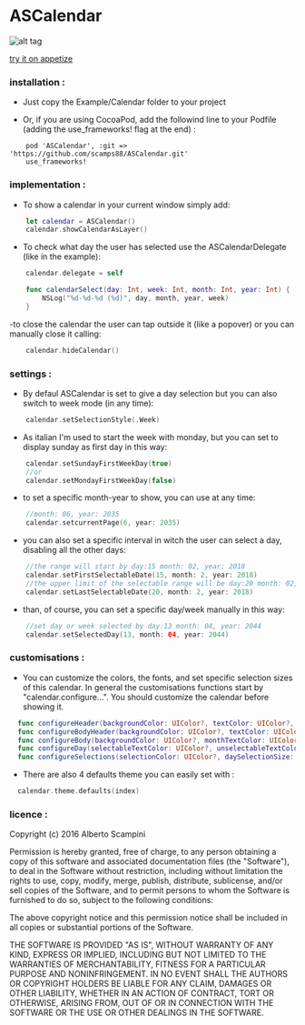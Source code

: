 # ASCalendar
![alt tag](https://github.com/scamps88/ASCalendar/blob/master/Documentations/header.png)

[try it on appetize](https://appetize.io/app/tqm3jf79u3m0apxujq46gm2rgm?device=iphone6s&scale=75&orientation=portrait&osVersion=9.3)
### installation :

- Just copy the Example/Calendar folder to your project

- Or, if you are using CocoaPod, add the followind line to your Podfile (adding the use_frameworks! flag at the end) :
```script
    pod 'ASCalendar', :git => 'https://github.com/scamps88/ASCalendar.git'
    use_frameworks!
```
    
### implementation :
- To show a calendar in your current window simply add:
```swift
    let calendar = ASCalendar()
    calendar.showCalendarAsLayer()
```
- To check what day the user has selected use the ASCalendarDelegate (like in the example):
```swift
    calendar.delegate = self
```
```swift
    func calendarSelect(day: Int, week: Int, month: Int, year: Int) {
        NSLog("%d-%d-%d (%d)", day, month, year, week)
    }
```
-to close the calendar the user can tap outside it (like a popover) or you can manually close it calling:
```swift
    calendar.hideCalendar()
```
### settings :
- By defaul ASCalendar is set to give a day selection but you can also switch to week mode (in any time):
```swift
    calendar.setSelectionStyle(.Week)
```
- As italian I'm used to start the week with monday, but you can set to display sunday as first day in this way:
```swift
    calendar.setSundayFirstWeekDay(true)
    //or
    calendar.setMondayFirstWeekDay(false)
```
- to set a specific month-year to show, you can use at any time:
```swift
    //month: 06, year: 2035
    calendar.setcurrentPage(6, year: 2035)
```
- you can also set a specific interval in witch the user can select a day, disabling all the other days:
```swift
    //the range will start by day:15 month: 02, year: 2018
    calendar.setFirstSelectableDate(15, month: 2, year: 2018)
    //the upper limit of the selectable range will be day:20 month: 02, year: 2018
    calendar.setLastSelectableDate(20, month: 2, year: 2018)
```
- than, of course, you can set a specific day/week manually in this way:
```swift
    //set day or week selected by day:13 month: 04, year: 2044
    calendar.setSelectedDay(13, month: 04, year: 2044)
```
### customisations :
- You can customize the colors, the fonts, and set specific selection sizes of this calendar. In general the customisations functions start by "calendar.configure...". You should customize the calendar before showing it.

```swift
  func configureHeader(backgroundColor: UIColor?, textColor: UIColor?, textFont : UIFont?, separationLineColor: UIColor?)
  func configureBodyHeader(backgroundColor: UIColor?, textColor: UIColor?, textFont: UIFont?, separationLineColor: UIColor?)
  func configureBody(backgroundColor: UIColor?, monthTextColor: UIColor?, monthTextFont: UIFont?, separationLineColor: UIColor?)
  func configureDay(selectableTextColor: UIColor?, unselectableTextColor: UIColor?, selectedTextColor: UIColor?, TextFont: UIFont?)
  func configureSelections(selectionColor: UIColor?, daySelectionSize: CGFloat?, weekSelectionHeight: CGFloat?)
```

- There are also 4 defaults theme you can easily set with :
```swift
  calendar.theme.defaults(index)
```
### licence :

Copyright (c) 2016 Alberto Scampini

Permission is hereby granted, free of charge, to any person obtaining a copy
of this software and associated documentation files (the "Software"), to deal
in the Software without restriction, including without limitation the rights
to use, copy, modify, merge, publish, distribute, sublicense, and/or sell
copies of the Software, and to permit persons to whom the Software is
furnished to do so, subject to the following conditions:

The above copyright notice and this permission notice shall be included in all
copies or substantial portions of the Software.

THE SOFTWARE IS PROVIDED "AS IS", WITHOUT WARRANTY OF ANY KIND, EXPRESS OR
IMPLIED, INCLUDING BUT NOT LIMITED TO THE WARRANTIES OF MERCHANTABILITY,
FITNESS FOR A PARTICULAR PURPOSE AND NONINFRINGEMENT. IN NO EVENT SHALL THE
AUTHORS OR COPYRIGHT HOLDERS BE LIABLE FOR ANY CLAIM, DAMAGES OR OTHER
LIABILITY, WHETHER IN AN ACTION OF CONTRACT, TORT OR OTHERWISE, ARISING FROM,
OUT OF OR IN CONNECTION WITH THE SOFTWARE OR THE USE OR OTHER DEALINGS IN THE
SOFTWARE.
